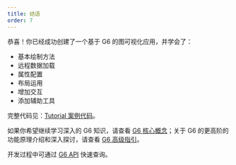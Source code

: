 ```yaml
---
title: 结语
order: 7
---
```


恭喜！你已经成功创建了一个基于 G6 的图可视化应用，并学会了：

- 基本绘制方法
- 远程数据加载
- 属性配置
- 布局运用
- 增加交互
- 添加辅助工具

完整代码见：[Tutorial 案例代码](https://codepen.io/Yanyan-Wang/pen/mdbYZvZ)。

如果你希望继续学习深入的 G6 知识，请查看 [G6 核心概念](/zh/docs/manual/middle/graph)；关于 G6 的更高阶的功能原理介绍和深入探讨，请查看 [G6 高级指引](/zh/docs/manual/advanced/shape-and-properties)。

开发过程中可通过 [G6 API](/zh/docs/api/Graph) 快速查询。
